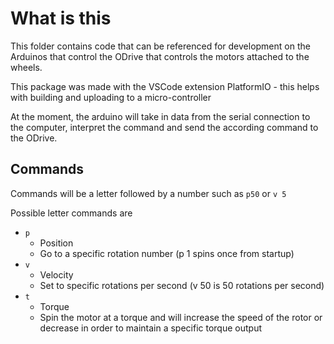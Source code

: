 # What is this
This folder contains code that can be referenced for development on the Arduinos that control the ODrive that controls the motors attached to the wheels. 

This package was made with the VSCode extension PlatformIO - this helps with building and uploading to a micro-controller

At the moment, the arduino will take in data from the serial connection to the computer, interpret the command and send the according command to the ODrive. 

## Commands
Commands will be a letter followed by a number such as `p50` or `v 5`

Possible letter commands are 
- `p`
    - Position
    - Go to a specific rotation number (p 1 spins once from startup)
- `v`
    - Velocity
    - Set to specific rotations per second (v 50 is 50 rotations per second)
- `t`
    - Torque
    - Spin the motor at a torque and will increase the speed of the rotor or decrease in order to maintain a specific torque output